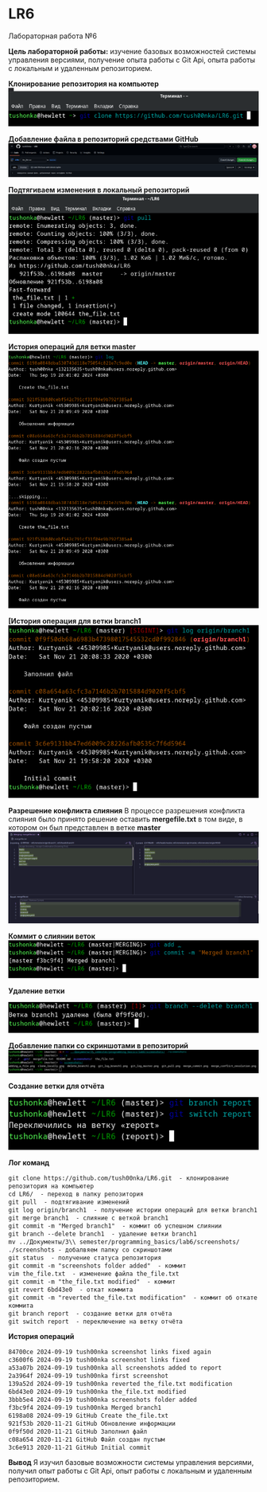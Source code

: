 # LR6
Лабораторная работа №6

**Цель лабораторной работы:** изучение базовых возможностей системы управления версиями, получение опыта работы с Git Api, опыта работы с локальным и удаленным репозиторием.

**Клонирование репозитория на компьютер**
![Клонирование репозитория на компьютер](/screenshots/clone_locally.png)

**Добавление файла в репозиторий средствами GitHub**
![Добавление файла в репозиторий средствами GitHub](/screenshots/adding_a_file.png)

**Подтягиваем изменения в локальный репозиторий**
![Подтягиваем изменения в локальный репозиторий](/screenshots/git_pull.png)

**История операций для ветки master**
![История операций для ветки master](/screenshots/git_log_master.png)

**[История операция для ветки branch1**
![История операция для ветки branch1](/screenshots/git_log_branch1.png)

**Разрешение конфликта слияния**
В процессе разрешения конфликта слияния было принято решение оставить **mergefile.txt** в том виде, в котором он был представлен в ветке **master**
![Разрешение конфликта слияния](/screenshots/merge_conflict_resolution.png)

**Коммит о слиянии веток**
![Коммит о слиянии веток](/screenshots/merge_commit.png)

**Удаление ветки**

![Удаление ветки](/screenshots/delete_branch1.png)

**Добавление папки со скриншотами в репозиторий**
![Добавление папки со скриншотами в репозиторий](/screenshots/screenshots_added.png)

**Создание ветки для отчёта**

![Создание ветки для отчёта](/screenshots/branch_report.png)

**Лог команд**
```
git clone https://github.com/tush00nka/LR6.git  - клонирование репозитория на компьютер
cd LR6/  - переход в папку репозитория
git pull  - подтягивание изменений
git log origin/branch1  - получение истории операций для ветки branch1
git merge branch1  - слияние с веткой branch1
git commit -m "Merged branch1"  - коммит об успешном слиянии
git branch --delete branch1  - удаление ветки branch1
mv ../Документы/3\\ semester/programming_basics/lab6/screenshots/ ./screenshots - добалвяем папку со скриншотами
git status  - получение статуса репозитория
git commit -m "screenshots folder added"  - коммит
vim the_file.txt  - изменение файла the_file.txt
git commit -m "the_file.txt modified"  - коммит
git revert 6bd43e0  - откат коммита
git commit -m "reverted the_file.txt modification"  - коммит об откате коммита
git branch report  - создание ветки для отчёта
git switch report  - переключение на ветку отчёта
```

**История операций**
```
84700ce 2024-09-19 tush00nka screenshot links fixed again
c3600f6 2024-09-19 tush00nka screenshot links fixed
a53a07b 2024-09-19 tush00nka all screenshots added to report
2a3964f 2024-09-19 tush00nka first screenshot
139a52d 2024-09-19 tush00nka reverted the_file.txt modification
6bd43e0 2024-09-19 tush00nka the_file.txt modified
3bbb5e4 2024-09-19 tush00nka screenshots folder added
f3bc9f4 2024-09-19 tush00nka Merged branch1
6198a08 2024-09-19 GitHub Create the_file.txt
921f53b 2020-11-21 GitHub Обновление информации
0f9f50d 2020-11-21 GitHub Заполнил файл
c08a654 2020-11-21 GitHub Файл создан пустым
3c6e913 2020-11-21 GitHub Initial commit
```

**Вывод**
Я изучил базовые возможности системы управления версиями, получил опыт работы с Git Api, опыт работы с локальным и удаленным репозиторием.
